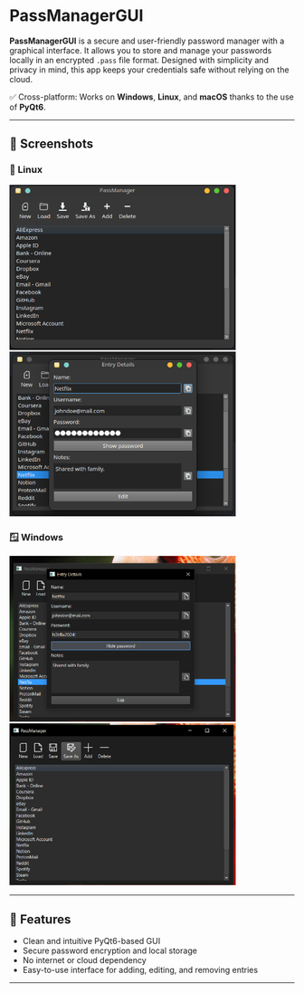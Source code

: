 # PassManagerGUI

**PassManagerGUI** is a secure and user-friendly password manager with a graphical interface. It allows you to store and manage your passwords locally in an encrypted `.pass` file format. Designed with simplicity and privacy in mind, this app keeps your credentials safe without relying on the cloud.

✅ Cross-platform: Works on **Windows**, **Linux**, and **macOS** thanks to the use of **PyQt6**.

---

## 📸 Screenshots

### 🐧 Linux

<img src="assets/images/Linux1.png" width="400"/>
<img src="assets/images/Linux2.png" width="400"/>

### 🪟 Windows

<img src="assets/images/Windows1.PNG" width="400"/>
<img src="assets/images/Windows2.PNG" width="400"/>

---

## 🚀 Features

- Clean and intuitive PyQt6-based GUI
- Secure password encryption and local storage
- No internet or cloud dependency
- Easy-to-use interface for adding, editing, and removing entries

---